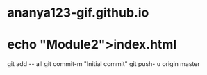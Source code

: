 # ananya123-gif.github.io
# echo "Module2">index.html
git add -- all
git commit-m "Initial commit"
git push- u origin master
